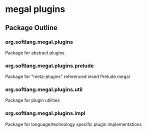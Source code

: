 # megal plugins

## Package Outline
### org.softlang.megal.plugins
Package for abstract plugins

### org.softlang.megal.plugins.prelude
Package for "meta-plugins" referenced insed Prelude.megal

### org.softlang.megal.plugins.util
Package for plugin utilities

### org.softlang.megal.plugins.impl
Package for language/technology specific plugin implementations
